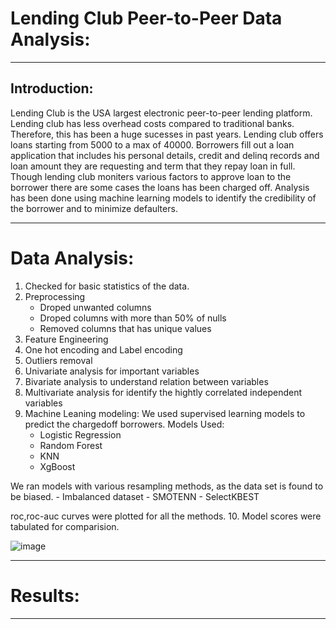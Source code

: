 # Lending Club Peer-to-Peer Data Analysis:
***
## Introduction:
Lending Club is the USA largest electronic peer-to-peer lending platform. Lending club has less overhead costs compared to traditional banks. Therefore, this has been a huge sucesses in past years. Lending club offers loans starting from 5000 to a max of 40000. Borrowers fill out a loan application that includes his personal details, credit and delinq records and loan amount they are requesting and term that they repay loan in full. Though lending club moniters various factors to approve loan to the borrower there are some cases the loans has been charged off. Analysis has been done using machine learning models to identify the credibility of the borrower and to minimize defaulters.

***
# Data Analysis:
1. Checked for basic statistics of the data.
2. Preprocessing 
   - Droped unwanted columns
   - Droped columns with more than 50% of nulls
   - Removed columns that has unique values
3. Feature Engineering
4. One hot encoding and Label encoding
5. Outliers removal
6. Univariate analysis for important variables
7. Bivariate analysis to understand relation between variables
8. Multivariate analysis for identify the hightly correlated independent variables
9. Machine Leaning modeling:
  We used supervised learning models to predict the chargedoff borrowers.
  Models Used:
     - Logistic Regression
     - Random Forest
     - KNN
     - XgBoost
     
  We ran models with various resampling methods, as the data set is found to be biased. 
      - Imbalanced dataset
      - SMOTENN
      - SelectKBEST
     
  roc,roc-auc curves were plotted for all the methods.
10. Model scores were tabulated for comparision.

![image](https://user-images.githubusercontent.com/79874273/128814414-372a0cc8-bd5b-4d64-b3c0-83e65581e4b1.png)


***
# Results:

***
 
